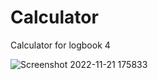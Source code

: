 # Calculator

Calculator for logbook 4

![Screenshot 2022-11-21 175833](https://user-images.githubusercontent.com/26960992/203411370-42501c77-d6c7-4570-b7d7-e781ff567d7c.png)
